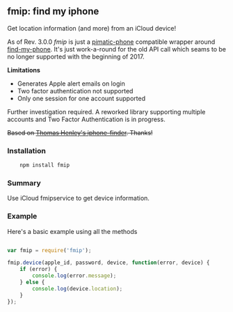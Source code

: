 ## fmip: find my iphone

Get location information (and more) from an iCloud device!

As of Rev. 3.0.0 _fmip_ is just a [pimatic-phone](https://www.npmjs.com/package/pimatic-phone) compatible wrapper around
[find-my-phone](https://github.com/matt-kruse/find-my-iphone). It's just work-a-round for the old API call which seams to be
no longer supported with the beginning of 2017.

**Limitations**

- Generates Apple alert emails on login
- Two factor authentication not supported
- Only one session for one account supported

Further investigation required. A reworked library supporting multiple accounts
and Two Factor Authentication is in progress.

~~Based on [Thomas Henley's iphone-finder](https://github.com/ThomasHenley/node-iphone-finder). Thanks!~~

### Installation

```bash
	npm install fmip
```

### Summary

Use iCloud fmipservice to get device information.

### Example

Here's a basic example using all the methods

```javascript

var fmip = require('fmip');

fmip.device(apple_id, password, device, function(error, device) {
    if (error) {
        console.log(error.message);
    } else {
        console.log(device.location);
    }
});

```

